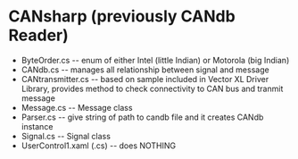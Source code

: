 # CANsharp (previously CANdb Reader)

- ByteOrder.cs
-- enum of either Intel (little Indian) or Motorola (big Indian)
- CANdb.cs
-- manages all relationship between signal and message
- CANtransmitter.cs
-- based on sample included in Vector XL Driver Library, provides method to check connectivity to CAN bus and tranmit message
- Message.cs
-- Message class
- Parser.cs
-- give string of path to candb file and it creates CANdb instance
- Signal.cs
-- Signal class
- UserControl1.xaml (.cs)
-- does NOTHING
